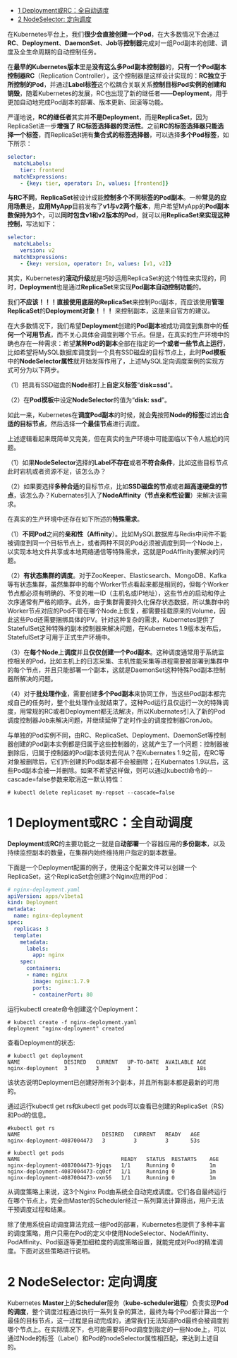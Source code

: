 
<!-- @import "[TOC]" {cmd="toc" depthFrom=1 depthTo=6 orderedList=false} -->

<!-- code_chunk_output -->

- [1 Deployment或RC：全自动调度](#1-deployment或rc全自动调度)
- [2 NodeSelector: 定向调度](#2-nodeselector-定向调度)

<!-- /code_chunk_output -->

在Kubernetes平台上，我们**很少会直接创建一个Pod**，在大多数情况下会通过**RC**、**Deployment**、**DaemonSet**、**Job**等**控制器**完成对一组Pod副本的创建、调度及全生命周期的自动控制任务。

在**最早的Kubernetes版本**里是**没有这么多Pod副本控制器**的，**只有一个Pod副本控制器RC**（Replication Controller），这个控制器是这样设计实现的：**RC独立于所控制的Pod**，并通过**Label标签**这个松耦合关联关系**控制目标Pod实例的创建和销毁**，随着Kubernetes的发展，RC也出现了新的继任者——**Deployment**，用于更加自动地完成Pod副本的部署、版本更新、回滚等功能。

严谨地说，**RC的继任者**其实并**不是Deployment**，而是**ReplicaSet**，因为 ReplicaSet进一步**增强了 RC标签选择器的灵活性**。之前**RC的标签选择器只能选择一个标签**，而ReplicaSet拥有**集合式的标签选择器**，可以选择**多个Pod标签**，如下所示：

```yaml
selector:
  matchLabels:
    tier: frontend
  matchExpressions:
    - {key: tier, operator: In, values: [frontend]}
```

**与RC不同**，**ReplicaSet**被设计成能**控制多个不同标签的Pod副本**。一种**常见的应用场景**是，**应用MyApp**目前发布了**v1与v2两个版本**，用户希望MyApp的**Pod副本数保持为3个**，可以**同时包含v1和v2版本的Pod**，就可以用**ReplicaSet来实现这种控制**，写法如下：

```yaml
selector:
  matchLabels:
    version: v2
  matchExpressions:
    - {key: version, operator: In, values: [v1, v2]}
```

其实，Kubernetes的**滚动升级**就是巧妙运用ReplicaSet的这个特性来实现的，同时，**Deployment**也是通过**ReplicaSet**来实现**Pod副本自动控制功能**的。

我们**不应该！！！直接使用底层的ReplicaSet**来控制Pod副本，而应该使用**管理ReplicaSet**的**Deployment对象！！！** 来控制副本，这是来自官方的建议。

在大多数情况下，我们希望**Deployment**创建的**Pod副本**被成功调度到集群中的**任何一个可用节点**，而不关心具体会调度到哪个节点。但是，在真实的生产环境中的确也存在一种需求：希望**某种Pod的副本**全部在指定的**一个或者一些节点上运行**，比如希望将MySQL数据库调度到一个具有SSD磁盘的目标节点上，此时**Pod模板**中的**NodeSelector属性**就开始发挥作用了，上述MySQL定向调度案例的实现方式可分为以下两步。

（1）把具有SSD磁盘的**Node**都打上**自定义标签**“**disk=ssd**”。

（2）在**Pod模板**中设定**NodeSelector**的值为“**disk: ssd**”。

如此一来，Kubernetes在**调度Pod副本**的时候，就会**先**按照**Node的标签**过滤出**合适的目标节点**，然后选择**一个最佳节点**进行调度。

上述逻辑看起来既简单又完美，但在真实的生产环境中可能面临以下令人尴尬的问题。

（1）如果**NodeSelector**选择的**Label不存在**或者**不符合条件**，比如这些目标节点此时宕机或者资源不足，该怎么办？

（2）如果要选择**多种合适**的目标节点，比如**SSD磁盘的节点**或者**超高速硬盘的节点**，该怎么办？Kubernates引入了**NodeAffinity（节点亲和性设置**）来解决该需求。

在真实的生产环境中还存在如下所述的**特殊需求**。

（1）**不同Pod**之间的**亲和性（Affinity**）。比如MySQL数据库与Redis中间件不能被调度到同一个目标节点上，或者两种不同的Pod必须被调度到同一个Node上，以实现本地文件共享或本地网络通信等特殊需求，这就是PodAffinity要解决的问题。

（2）**有状态集群的调度**。对于ZooKeeper、Elasticsearch、MongoDB、Kafka等有状态集群，虽然集群中的每个Worker节点看起来都是相同的，但每个Worker节点都必须有明确的、不变的唯一ID（主机名或IP地址），这些节点的启动和停止次序通常有严格的顺序。此外，由于集群需要持久化保存状态数据，所以集群中的Worker节点对应的Pod不管在哪个Node上恢复，都需要挂载原来的Volume，因此这些Pod还需要捆绑具体的PV。针对这种复杂的需求，Kubernetes提供了StatefulSet这种特殊的副本控制器来解决问题，在Kubernetes 1.9版本发布后，StatefulSet才可用于正式生产环境中。

（3）在**每个Node**上**调度**并且**仅仅创建一个Pod副本**。这种调度通常用于系统监控相关的Pod，比如主机上的日志采集、主机性能采集等进程需要被部署到集群中的每个节点，并且只能部署一个副本，这就是DaemonSet这种特殊Pod副本控制器所解决的问题。

（4）对于**批处理作业**，需要创建**多个Pod副本**来协同工作，当这些Pod副本都完成自己的任务时，整个批处理作业就结束了。这种Pod运行且仅运行一次的特殊调度，用常规的RC或者Deployment都无法解决，所以Kubernates引入了新的Pod调度控制器Job来解决问题，并继续延伸了定时作业的调度控制器CronJob。

与单独的Pod实例不同，由RC、ReplicaSet、Deployment、DaemonSet等控制器创建的Pod副本实例都是归属于这些控制器的，这就产生了一个问题：控制器被删除后，归属于控制器的Pod副本该何去何从？在Kubernates 1.9之前，在RC等对象被删除后，它们所创建的Pod副本都不会被删除；在Kubernates 1.9以后，这些Pod副本会被一并删除。如果不希望这样做，则可以通过kubectl命令的\-\-cascade=false参数来取消这一默认特性：

```
# kubectl delete replicaset my-repset --cascade=false
```

# 1 Deployment或RC：全自动调度

**Deployment**或**RC**的主要功能之一就是自**动部署**一个容器应用的**多份副本**，以及持续监控副本的数量，在集群内始终维持用户指定的副本数量。

下面是一个Deployment配置的例子，使用这个配置文件可以创建一个ReplicaSet，这个ReplicaSet会创建3个Nginx应用的Pod：

```yaml
# nginx-deployment.yaml
apiVersion: apps/v1beta1
kind: Deployment
metadata:
  name: nginx-deployment
spec:
  replicas: 3
  template:
    metadata:
      labels:
        app: nginx
    spec:
      containers:
      - name: nginx
        image: nginx:1.7.9
        ports:
        - containerPort: 80 
```

运行kubectl create命令创建这个Deployment：

```
# kubectl create -f nginx-deployment.yaml
deployment "nginx-deployment" created
```

查看Deployment的状态:

```
# kubectl get deployment
NAME              DESIRED   CURRENT   UP-TO-DATE  AVAILABLE AGE
nginx-deployment  3         3         3           3         18s
```

该状态说明Deployment已创建好所有3个副本，并且所有副本都是最新的可用的。

通过运行kubectl get rs和kubectl get pods可以查看已创建的ReplicaSet（RS）和Pod的信息。

```
#kubectl get rs
NAME                          DESIRED   CURRENT   READY   AGE
nginx-deployment-4087004473   3         3         3       53s

# kubectl get pods
NAME                                READY   STATUS  RESTARTS    AGE
nginx-deployment-4087004473-9jqqs   1/1     Running 0           1m
nginx-deployment-4087004473-cq0cf   1/1     Running 0           1m
nginx-deployment-4087004473-vxn56   1/1     Running 0           1m
```

从调度策略上来说，这3个Nginx Pod由系统全自动完成调度。它们各自最终运行在哪个节点上，完全由Master的Scheduler经过一系列算法计算得出，用户无法干预调度过程和结果。

除了使用系统自动调度算法完成一组Pod的部署，Kubernetes也提供了多种丰富的调度策略，用户只需在Pod的定义中使用NodeSelector、NodeAffinity、PodAffinity、Pod驱逐等更加细粒度的调度策略设置，就能完成对Pod的精准调度。下面对这些策略进行说明。

# 2 NodeSelector: 定向调度

Kubernetes **Master**上的**Scheduler**服务（**kube\-scheduler进程**）负责实现**Pod的调度**，整个调度过程通过执行一系列复杂的算法，最终为每个Pod都计算出一个最佳的目标节点，这一过程是自动完成的，通常我们无法知道Pod最终会被调度到哪个节点上。在实际情况下，也可能需要将Pod调度到指定的一些Node上，可以通过Node的标签（Label）和Pod的nodeSelector属性相匹配，来达到上述目的。